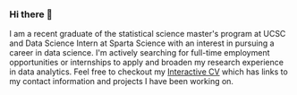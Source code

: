 ### Hi there 👋

I am a recent graduate of the statistical science master's program at UCSC and Data Science Intern at Sparta Science with an interest in pursuing a career in data science. I'm actively searching for full-time employment opportunities or internships to apply and broaden my research experience in data analytics. Feel free to checkout my 
[Interactive CV](https://public.tableau.com/profile/clayton.yasuji.olsen#!/vizhome/Interactive_Resume_16182619896980/Dashboard1?publish=yes) which has links to my contact information and projects I have been working on.

    


<!--
**ClaytonOlsen/ClaytonOlsen** is a ✨ _special_ ✨ repository because its `README.md` (this file) appears on your GitHub profile.




-->
